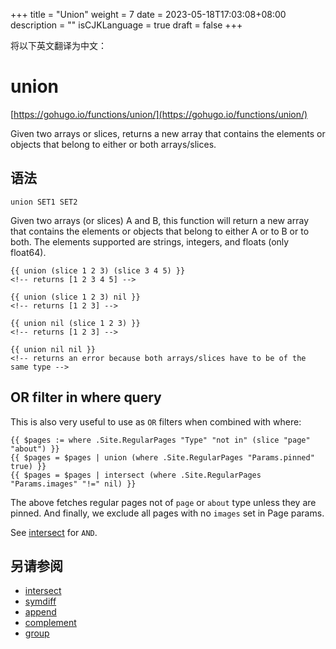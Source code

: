 +++
title = "Union"
weight = 7
date = 2023-05-18T17:03:08+08:00
description = ""
isCJKLanguage = true
draft = false
+++

将以下英文翻译为中文：
# union

[https://gohugo.io/functions/union/](https://gohugo.io/functions/union/)

Given two arrays or slices, returns a new array that contains the elements or objects that belong to either or both arrays/slices.

## 语法

```
union SET1 SET2
```

Given two arrays (or slices) A and B, this function will return a new array that contains the elements or objects that belong to either A or to B or to both. The elements supported are strings, integers, and floats (only float64).

```go-html-template
{{ union (slice 1 2 3) (slice 3 4 5) }}
<!-- returns [1 2 3 4 5] -->

{{ union (slice 1 2 3) nil }}
<!-- returns [1 2 3] -->

{{ union nil (slice 1 2 3) }}
<!-- returns [1 2 3] -->

{{ union nil nil }}
<!-- returns an error because both arrays/slices have to be of the same type -->
```

## OR filter in where query 

This is also very useful to use as `OR` filters when combined with where:

```go-html-template
{{ $pages := where .Site.RegularPages "Type" "not in" (slice "page" "about") }}
{{ $pages = $pages | union (where .Site.RegularPages "Params.pinned" true) }}
{{ $pages = $pages | intersect (where .Site.RegularPages "Params.images" "!=" nil) }}
```

The above fetches regular pages not of `page` or `about` type unless they are pinned. And finally, we exclude all pages with no `images` set in Page params.

See [intersect](https://gohugo.io/functions/intersect) for `AND`.

## 另请参阅

- [intersect](https://gohugo.io/functions/intersect/)
- [symdiff](https://gohugo.io/functions/symdiff/)
- [append](https://gohugo.io/functions/append/)
- [complement](https://gohugo.io/functions/complement/)
- [group](https://gohugo.io/functions/group/)
